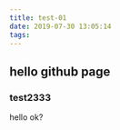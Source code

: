 ```yaml
---
title: test-01
date: 2019-07-30 13:05:14
tags:
---
```


## hello github page

### test2333

hello ok?
